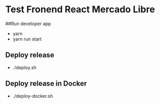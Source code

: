 # Test Fronend React Mercado Libre


##Run developer app

- yarn
- yarn run start

## Deploy release

- ./deploy.sh

## Deploy release in Docker

- ./deploy-docker.sh
